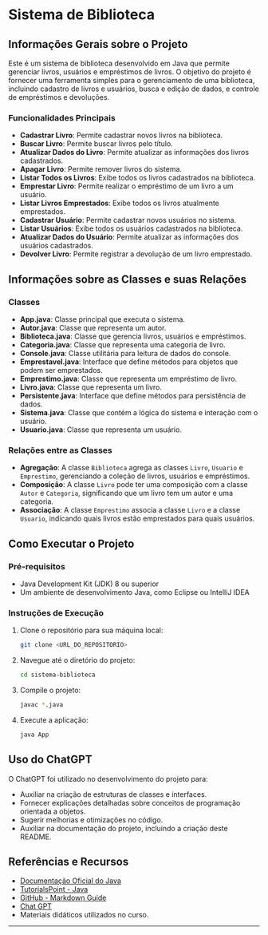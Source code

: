 # Sistema de Biblioteca

## Informações Gerais sobre o Projeto

Este é um sistema de biblioteca desenvolvido em Java que permite gerenciar livros, usuários e empréstimos de livros. O objetivo do projeto é fornecer uma ferramenta simples para o gerenciamento de uma biblioteca, incluindo cadastro de livros e usuários, busca e edição de dados, e controle de empréstimos e devoluções.

### Funcionalidades Principais
- **Cadastrar Livro**: Permite cadastrar novos livros na biblioteca.
- **Buscar Livro**: Permite buscar livros pelo título.
- **Atualizar Dados do Livro**: Permite atualizar as informações dos livros cadastrados.
- **Apagar Livro**: Permite remover livros do sistema.
- **Listar Todos os Livros**: Exibe todos os livros cadastrados na biblioteca.
- **Emprestar Livro**: Permite realizar o empréstimo de um livro a um usuário.
- **Listar Livros Emprestados**: Exibe todos os livros atualmente emprestados.
- **Cadastrar Usuário**: Permite cadastrar novos usuários no sistema.
- **Listar Usuários**: Exibe todos os usuários cadastrados na biblioteca.
- **Atualizar Dados do Usuário**: Permite atualizar as informações dos usuários cadastrados.
- **Devolver Livro**: Permite registrar a devolução de um livro emprestado.

## Informações sobre as Classes e suas Relações

### Classes
- **App.java**: Classe principal que executa o sistema.
- **Autor.java**: Classe que representa um autor.
- **Biblioteca.java**: Classe que gerencia livros, usuários e empréstimos.
- **Categoria.java**: Classe que representa uma categoria de livro.
- **Console.java**: Classe utilitária para leitura de dados do console.
- **Emprestavel.java**: Interface que define métodos para objetos que podem ser emprestados.
- **Emprestimo.java**: Classe que representa um empréstimo de livro.
- **Livro.java**: Classe que representa um livro.
- **Persistente.java**: Interface que define métodos para persistência de dados.
- **Sistema.java**: Classe que contém a lógica do sistema e interação com o usuário.
- **Usuario.java**: Classe que representa um usuário.

### Relações entre as Classes
- **Agregação**: A classe `Biblioteca` agrega as classes `Livro`, `Usuario` e `Emprestimo`, gerenciando a coleção de livros, usuários e empréstimos.
- **Composição**: A classe `Livro` pode ter uma composição com a classe `Autor` e `Categoria`, significando que um livro tem um autor e uma categoria.
- **Associação**: A classe `Emprestimo` associa a classe `Livro` e a classe `Usuario`, indicando quais livros estão emprestados para quais usuários.

## Como Executar o Projeto

### Pré-requisitos
- Java Development Kit (JDK) 8 ou superior
- Um ambiente de desenvolvimento Java, como Eclipse ou IntelliJ IDEA

### Instruções de Execução
1. Clone o repositório para sua máquina local:
    ```bash
    git clone <URL_DO_REPOSITORIO>
    ```

2. Navegue até o diretório do projeto:
    ```bash
    cd sistema-biblioteca
    ```

3. Compile o projeto:
    ```bash
    javac *.java
    ```

4. Execute a aplicação:
    ```bash
    java App
    ```

## Uso do ChatGPT

O ChatGPT foi utilizado no desenvolvimento do projeto para:
- Auxiliar na criação de estruturas de classes e interfaces.
- Fornecer explicações detalhadas sobre conceitos de programação orientada a objetos.
- Sugerir melhorias e otimizações no código.
- Auxiliar na documentação do projeto, incluindo a criação deste README.

## Referências e Recursos

- [Documentação Oficial do Java](https://docs.oracle.com/javase/8/docs/)
- [TutorialsPoint - Java](https://www.tutorialspoint.com/java/index.htm)
- [GitHub - Markdown Guide](https://guides.github.com/features/mastering-markdown/)
- [Chat GPT](https://chatgpt.com/)
- Materiais didáticos utilizados no curso.

---
